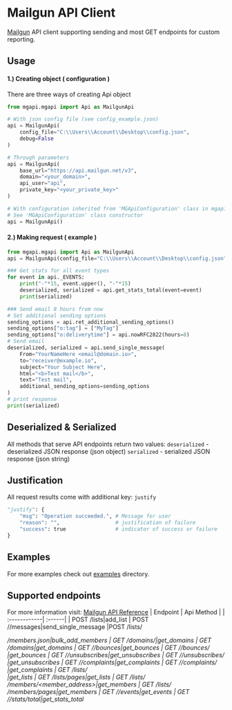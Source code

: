 # Mailgun API Client
[Mailgun][mailgunhome] API client supporting sending and most GET endpoints for custom reporting.

## Usage
#### 1.) Creating object ( configuration )
There are three ways of creating Api object
```python
from mgapi.mgapi import Api as MailgunApi

# With json config file (see config_example.json)
api = MailgunApi(
    config_file="C:\\Users\\Account\\Desktop\\config.json",
    debug=False
)

# Through parameters
api = MailgunApi(
    base_url="https://api.mailgun.net/v3",
    domain="<your_domain>",
    api_user="api",
    private_key="<your_private_key>"
)

# With configuration inherited from 'MGApiConfiguration' class in mgapi.py
# See 'MGApiConfiguration' class constructor
api = MailgunApi()
```
#### 2.) Making request ( example )
```python
from mgapi.mgapi import Api as MailgunApi
api = MailgunApi(config_file="C:\\Users\\Account\\Desktop\\config.json")

### Get stats for all event types
for event in api._EVENTS:
    print("-"*15, event.upper(), "-"*15)
    deserialized, serialized = api.get_stats_total(event=event)
    print(serialized)

### Send email 8 hours from now
# Set additional sending options
sending_options = api.ret_additional_sending_options()
sending_options["o:tag"] = ["MyTag"]
sending_options["o:deliverytime"] = api.nowRFC2822(hours=8)
# Send email
deserialized, serialized = api.send_single_message(
    From="YourNameHere <email@domain.io>",
    to="receiver@example.io",
    subject="Your Subject Here",
    html="<b>Test mail</b>",
    text="Test mail",
    additional_sending_options=sending_options
)
# print response
print(serialized)
```
## Deserialized & Serialized
All methods that serve API endpoints return two values:
`deserialized` - deserialized JSON response (json object)
`serialized` - serialized JSON response (json string)

## Justification
All request results come with additional key: `justify`
```python
"justify": {
    "msg": "Operation succeeded.", # Message for user
    "reason": "",                  # justification of failure
    "success": true                # indicator of success or failure
}
```
## Examples
For more examples check out [examples][mgapiexamples] directory.

## Supported endpoints
For more information visit: [Mailgun API Reference][mailgunapiref]
| Endpoint     | Api Method |
| :------------| :------|
| POST /lists|add_list
| POST /<domain>/messages|send_single_message
|POST /lists/<address>/members.json|bulk_add_members
| GET /domains/<domain>|get_domains
| GET /domains|get_domains
| GET /<domain>/bounces|get_bounces
| GET /<domain>/bounces/<address>|get_bounces
| GET /<domain>/unsubscribes|get_unsubscribes
| GET /<domain>/unsubscribes/<address>|get_unsubscribes
| GET /<domain>/complaints|get_complaints
| GET /<domain>/complaints/<address>|get_complaints
| GET /lists/<address>|get_lists
| GET /lists/pages|get_lists
| GET /lists/<address>/members/<member_address>|get_members
| GET /lists/<address>/members/pages|get_members
| GET /<domain>/events|get_events
| GET /<domain>/stats/total|get_stats_total



[githubmy]: https://github.com/rolzwy7
[mailgunhome]: https://www.mailgun.com/
[mailgunapiref]: https://documentation.mailgun.com/en/latest/api_reference.html
[mgapiexamples]: https://github.com/rolzwy7/MailgunApiClient/tree/master/contrib/examples
